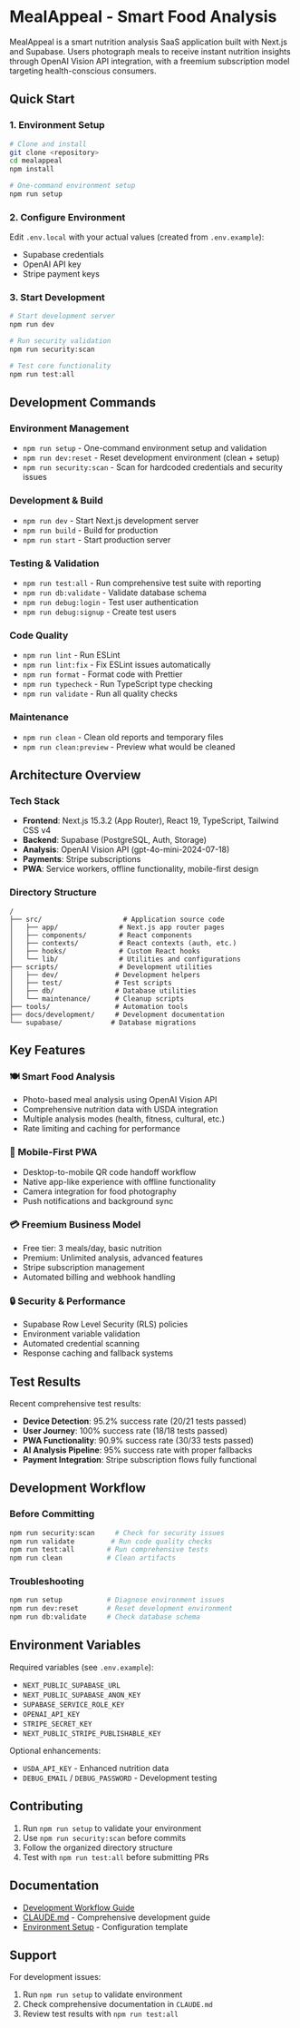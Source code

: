 # MealAppeal - Smart Food Analysis

MealAppeal is a smart nutrition analysis SaaS application built with Next.js and Supabase. Users photograph meals to receive instant nutrition insights through OpenAI Vision API integration, with a freemium subscription model targeting health-conscious consumers.

## Quick Start

### 1. Environment Setup
```bash
# Clone and install
git clone <repository>
cd mealappeal
npm install

# One-command environment setup
npm run setup
```

### 2. Configure Environment
Edit `.env.local` with your actual values (created from `.env.example`):
- Supabase credentials
- OpenAI API key  
- Stripe payment keys

### 3. Start Development
```bash
# Start development server
npm run dev

# Run security validation
npm run security:scan

# Test core functionality
npm run test:all
```

## Development Commands

### Environment Management
- `npm run setup` - One-command environment setup and validation
- `npm run dev:reset` - Reset development environment (clean + setup)
- `npm run security:scan` - Scan for hardcoded credentials and security issues

### Development & Build
- `npm run dev` - Start Next.js development server
- `npm run build` - Build for production
- `npm run start` - Start production server

### Testing & Validation
- `npm run test:all` - Run comprehensive test suite with reporting
- `npm run db:validate` - Validate database schema
- `npm run debug:login` - Test user authentication
- `npm run debug:signup` - Create test users

### Code Quality
- `npm run lint` - Run ESLint
- `npm run lint:fix` - Fix ESLint issues automatically
- `npm run format` - Format code with Prettier
- `npm run typecheck` - Run TypeScript type checking
- `npm run validate` - Run all quality checks

### Maintenance
- `npm run clean` - Clean old reports and temporary files
- `npm run clean:preview` - Preview what would be cleaned

## Architecture Overview

### Tech Stack
- **Frontend**: Next.js 15.3.2 (App Router), React 19, TypeScript, Tailwind CSS v4
- **Backend**: Supabase (PostgreSQL, Auth, Storage)
- **Analysis**: OpenAI Vision API (gpt-4o-mini-2024-07-18)
- **Payments**: Stripe subscriptions
- **PWA**: Service workers, offline functionality, mobile-first design

### Directory Structure
```
/
├── src/                    # Application source code
│   ├── app/               # Next.js app router pages
│   ├── components/        # React components
│   ├── contexts/          # React contexts (auth, etc.)
│   ├── hooks/             # Custom React hooks
│   └── lib/               # Utilities and configurations
├── scripts/               # Development utilities
│   ├── dev/              # Development helpers
│   ├── test/             # Test scripts
│   ├── db/               # Database utilities
│   └── maintenance/      # Cleanup scripts
├── tools/                # Automation tools
├── docs/development/     # Development documentation
└── supabase/            # Database migrations
```

## Key Features

### 🍽️ Smart Food Analysis
- Photo-based meal analysis using OpenAI Vision API
- Comprehensive nutrition data with USDA integration
- Multiple analysis modes (health, fitness, cultural, etc.)
- Rate limiting and caching for performance

### 📱 Mobile-First PWA
- Desktop-to-mobile QR code handoff workflow
- Native app-like experience with offline functionality
- Camera integration for food photography
- Push notifications and background sync

### 💳 Freemium Business Model
- Free tier: 3 meals/day, basic nutrition
- Premium: Unlimited analysis, advanced features
- Stripe subscription management
- Automated billing and webhook handling

### 🔒 Security & Performance
- Supabase Row Level Security (RLS) policies
- Environment variable validation
- Automated credential scanning
- Response caching and fallback systems

## Test Results

Recent comprehensive test results:
- **Device Detection**: 95.2% success rate (20/21 tests passed)
- **User Journey**: 100% success rate (18/18 tests passed) 
- **PWA Functionality**: 90.9% success rate (30/33 tests passed)
- **AI Analysis Pipeline**: 95% success rate with proper fallbacks
- **Payment Integration**: Stripe subscription flows fully functional

## Development Workflow

### Before Committing
```bash
npm run security:scan     # Check for security issues
npm run validate         # Run code quality checks  
npm run test:all        # Run comprehensive tests
npm run clean           # Clean artifacts
```

### Troubleshooting
```bash
npm run setup           # Diagnose environment issues
npm run dev:reset       # Reset development environment
npm run db:validate     # Check database schema
```

## Environment Variables

Required variables (see `.env.example`):
- `NEXT_PUBLIC_SUPABASE_URL`
- `NEXT_PUBLIC_SUPABASE_ANON_KEY`
- `SUPABASE_SERVICE_ROLE_KEY`
- `OPENAI_API_KEY`
- `STRIPE_SECRET_KEY`
- `NEXT_PUBLIC_STRIPE_PUBLISHABLE_KEY`

Optional enhancements:
- `USDA_API_KEY` - Enhanced nutrition data
- `DEBUG_EMAIL` / `DEBUG_PASSWORD` - Development testing

## Contributing

1. Run `npm run setup` to validate your environment
2. Use `npm run security:scan` before commits
3. Follow the organized directory structure
4. Test with `npm run test:all` before submitting PRs

## Documentation

- [Development Workflow Guide](docs/development/workflow.md)
- [CLAUDE.md](CLAUDE.md) - Comprehensive development guide
- [Environment Setup](.env.example) - Configuration template

## Support

For development issues:
1. Run `npm run setup` to validate environment
2. Check comprehensive documentation in `CLAUDE.md`
3. Review test results with `npm run test:all`